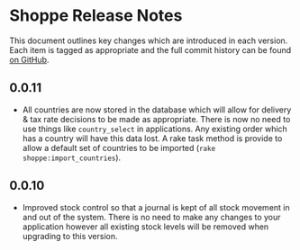 # Shoppe Release Notes

This document outlines key changes which are introduced in each version. Each item is tagged as appropriate
and the full commit history can be found [on GitHub](http://github.com/tryshoppe/core).

## 0.0.11

* All countries are now stored in the database which will allow for delivery & tax rate decisions to
  be made as appropriate. There is now no need to use things like `country_select` in applications. Any existing
  order which has a country will have this data lost. A rake task method is provide to allow a default set of 
  countries to be imported (`rake shoppe:import_countries`).

## 0.0.10

* Improved stock control so that a journal is kept of all stock movement in and out of the system.
  There is no need to make any changes to your application however all existing stock levels will be removed when
  upgrading to this version.
